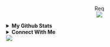 <p align="center"> 
  Req<br>
  <img src="https://profile-counter.glitch.me/beraxintesis/count.svg" />
</p>

<details>
  <summary><b>My Github Stats</b></summary>
  <img alt="beraxintesis github stats" src="https://github-readme-stats.vercel.app/api?username=beraxintesis&count_private=true&hide=issues&show_icons=true&hide_border=true&include_all_commits=true&line_height=24"/>
  <img align="right" alt="GIF" height="170px" src="https://media.giphy.com/media/dxn6fRlTIShoeBr69N/giphy.gif" />
  <img alt="Top Langs" src="https://github-readme-stats.vercel.app/api/top-langs/?username=beraxintesis&layout=compact&hide_border=true"/>
</details>

<details>
  <summary><b>Connect With Me</b></summary>
  <p align="center">
    <i>Let's connect and chat oughey.</i><br><br>
    <a href="https://wa.me/6287714745440" target="blank"><img align="center" src="https://cdn.jsdelivr.net/npm/simple-icons@3.0.1/icons/whatsapp.svg" alt="n1ghtpe0ple420" height="30" width="40" /></a>
    <a href="https://instagram.com/itspapoy" target="blank"><img align="center" src="https://cdn.jsdelivr.net/npm/simple-icons@3.0.1/icons/instagram.svg" alt="putra.go.id" height="30" width="40" /></a>
  </p>
</details>

<img align="center" height="auto" src="https://raw.githubusercontent.com/BrunnerLivio/brunnerlivio/master/images/marquee.svg"/>
